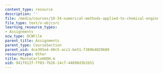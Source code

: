 ```yaml
---
content_type: resource
description: ''
file: /media/courses/10-34-numerical-methods-applied-to-chemical-engineering-fall-2015/941f612fff837b2614c744698d3b1b51_MonteCarloHOOH.m
file_type: text/x-objcsrc
learning_resource_types:
- Assignments
ocw_type: OCWFile
parent_title: Assignments
parent_type: CourseSection
parent_uid: 4ce395e4-40c5-acc1-be51-f389b4029689
resourcetype: Other
title: MonteCarloHOOH.m
uid: 941f612f-ff83-7b26-14c7-44698d3b1b51
---
```

